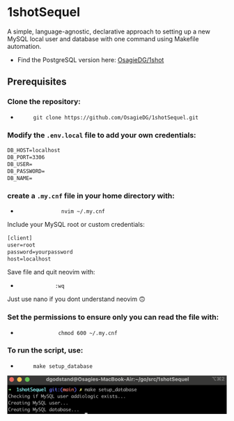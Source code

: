 # 1shotSequel
A simple, language-agnostic, declarative approach to setting up a new MySQL local user and database with one command using Makefile automation.

- Find the PostgreSQL version here: [OsagieDG/1shot](https://github.com/OsagieDG/1shot)

## Prerequisites

### Clone the repository:
-          git clone https://github.com/OsagieDG/1shotSequel.git


### Modify the `.env.local` file to add your own credentials:
```
DB_HOST=localhost
DB_PORT=3306
DB_USER=
DB_PASSWORD=
DB_NAME=
```
### create a `.my.cnf` file in your home directory with:
-                   nvim ~/.my.cnf

Include your MySQL root or custom credentials:
```
[client]
user=root
password=yourpassword
host=localhost
```
Save file and quit neovim with:
-                 :wq

Just use nano if you dont understand neovim 🙃

### Set the permissions to ensure only you can read the file with:
-                  chmod 600 ~/.my.cnf


### To run the script, use:
-          make setup_database

![1shotSequel](https://github.com/OsagieDG/1shotSequel/blob/main/1shotSequel.png)

